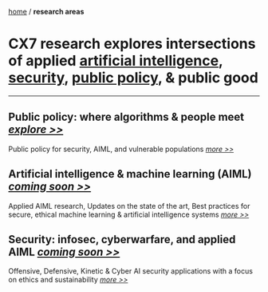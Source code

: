 [home](https://cx7.dev/) / **research areas**

# CX7 research explores intersections of applied [artificial intelligence](https://cx7.dev/research/AIML.html), [security](https://cx7.dev/research/security.html), [public policy](https://cx7.dev/research/policy.html), & public good
-----

## Public policy: where algorithms & people meet  [*explore >>*](https://cx7.dev/research/policy.html) 

Public policy for security, AIML, and vulnerable populations   [*more >>*](https://cx7.dev/research/policy.html)

## Artificial intelligence & machine learning (AIML)  [*coming soon >>*](https://cx7.dev/research/AIML.html) 

Applied AIML research, Updates on the state of the art, Best practices for secure, ethical machine learning & artificial intelligence systems  [*more >>*](https://cx7.dev/research/AIML.html)


## Security: infosec, cyberwarfare, and applied AIML  [*coming soon >>*](https://cx7.dev/research/security.html) 

Offensive, Defensive, Kinetic & Cyber AI security applications with a focus on ethics and sustainability  [*more >>*](https://cx7.dev/research/security.html)
